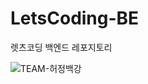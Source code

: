 # LetsCoding-BE
렛츠코딩 백엔드 레포지토리

![TEAM-허정백강](https://github.com/HeoJungBaekKang/LetsCoding-BE/assets/137677440/e5f8e7bf-7b62-48c9-9fda-0cf7c7bcf602)
